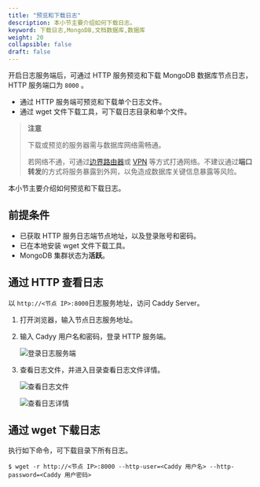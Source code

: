 ```yaml
---
title: "预览和下载日志"
description: 本小节主要介绍如何下载日志。 
keyword: 下载日志,MongoDB,文档数据库,数据库
weight: 20
collapsible: false
draft: false
---
```



开启日志服务端后，可通过 HTTP 服务预览和下载 MongoDB 数据库节点日志，HTTP 服务端口为 `8000` 。

- 通过 HTTP 服务端可预览和下载单个日志文件。
- 通过 wget 文件下载工具，可下载日志目录和单个文件。

> **注意**
>
> 下载或预览的服务器需与数据库网络需畅通。
> 
> 若网络不通，可通过[边界路由器](/network/border_router/)或 [VPN](/network/vpc/manual/vpn/) 等方式打通网络。不建议通过**端口转发**的方式将服务暴露到外网，以免造成数据库关键信息暴露等风险。

本小节主要介绍如何预览和下载日志。

## 前提条件

- 已获取 HTTP 服务日志端节点地址，以及登录账号和密码。
- 已在本地安装 wget 文件下载工具。
- MongoDB 集群状态为**活跃**。

## 通过 HTTP 查看日志

以 `http://<节点 IP>:8000`日志服务地址，访问 Caddy Server。

1. 打开浏览器，输入节点日志服务地址。
2. 输入 Cadyy 用户名和密码，登录 HTTP 服务端。

   ![登录日志服务端](../../../_images/preview_logs_log-in.png)  

3. 查看日志文件，并进入目录查看日志文件详情。

   ![查看日志文件](../../../_images/caddy_log_preview.png)

   ![查看日志详情](../../../_images/caddy_log_preview2.png)

## 通过 wget 下载日志

执行如下命令，可下载目录下所有日志。

```shell
$ wget -r http://<节点 IP>:8000 --http-user=<Caddy 用户名> --http-password=<Caddy 用户密码>
```
